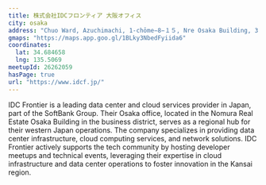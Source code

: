 ```yaml
---
title: 株式会社IDCフロンティア 大阪オフィス
city: osaka
address: "Chuo Ward, Azuchimachi, 1-chōme−8−１５, Nre Osaka Building, 3F"
gmaps: "https://maps.app.goo.gl/1BLky3NbedFyiida6"
coordinates:
  lat: 34.684658
  lng: 135.5069
meetupId: 26262059
hasPage: true
url: "https://www.idcf.jp/"
---
```


IDC Frontier is a leading data center and cloud services provider in Japan, part of the SoftBank Group. Their Osaka office, located in the Nomura Real Estate Osaka Building in the business district, serves as a regional hub for their western Japan operations. The company specializes in providing data center infrastructure, cloud computing services, and network solutions. IDC Frontier actively supports the tech community by hosting developer meetups and technical events, leveraging their expertise in cloud infrastructure and data center operations to foster innovation in the Kansai region.
